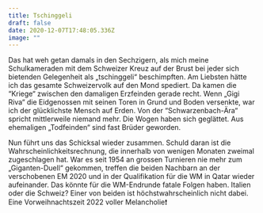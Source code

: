 ```yaml
---
title: Tschinggeli
draft: false
date: 2020-12-07T17:48:05.336Z
image: ""
---
```

Das hat weh getan damals in den Sechzigern, als mich meine Schulkameraden mit dem Schweizer Kreuz auf der Brust bei jeder sich bietenden Gelegenheit als „tschinggeli“ beschimpften. Am Liebsten hätte ich das gesamte Schweizervolk auf den Mond spediert. Da kamen die “Kriege“ zwischen den damaligen Erzfeinden gerade recht. Wenn „Gigi Riva“ die Eidgenossen mit seinen Toren in Grund und Boden versenkte, war ich der glücklichste Mensch auf Erden. Von der “Schwarzenbach-Ära“ spricht mittlerweile niemand mehr. Die Wogen haben sich geglättet. Aus ehemaligen „Todfeinden“ sind fast Brüder geworden.

Nun führt uns das Schicksal wieder zusammen. Schuld daran ist die Wahrscheinlichkeitsrechnung, die innerhalb von wenigen Monaten zweimal zugeschlagen hat. War es seit 1954 an grossen Turnieren nie mehr zum „Giganten-Duell“ gekommen, treffen die beiden Nachbarn an der verschobenen EM 2020 und in der Qualifikation für die WM in Qatar wieder aufeinander. Das könnte für die WM-Endrunde fatale Folgen haben. Italien oder die Schweiz? Einer von beiden ist höchstwahrscheinlich nicht dabei. Eine Vorweihnachtszeit 2022 voller Melancholie❗️